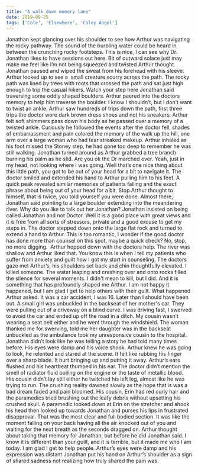 ```yaml
---
title: "A walk down memory lane"
date: 2019-09-25
tags: ['Cole', 'Elsewhere', 'Coley Angel']
---
```


Jonathan kept glancing over his shoulder to see how Arthur was navigating the rocky pathway. The sound of the burbling water could be heard in between the crunching rocky footsteps. This is nice, I can see why Dr. Jonathan likes to have sessions out here. Bit of outward solace just may make me feel like I’m not being squeezed and twisted Arthur thought. Jonathan paused and wiped the sweat from his forehead with his sleeve. Arthur looked up to see a  small creature scurry across the path. The rocky path was lined by trees with roots that crossed the path and sat just high enough to trip the casual hikers. Watch your step here Jonathan said traversing some oddly shaped boulders. Arthur peered into the doctors memory to help him traverse the boulder. I know I shouldn’t, but I don’t want to twist an ankle. Arthur saw hundreds of trips down the path, first three trips the doctor wore dark brown dress shoes and not his sneakers. Arthur felt soft shimmers pass down his body as he passed over a memory of a twisted ankle. Curiously he followed the events after the doctor fell, shades of embarrassment and pain colored the memory of the walk up the hill, one arm over a large woman who had tear streaked makeup. Arthur inhaled as his foot missed the Stoney step, he had gone too deep to remember he was still walking. Jonathan turned around as Arthur grabbed a tree branch  burning his palm as he slid. Are you ok the Dr marched over. Yeah, just in my head, not looking where I was going. Well that’s one nice thing about this little path, you got to be out of your head for a bit to navigate it. The doctor smiled and extended his hand to Arthur pulling him to his feet. A quick peak revealed similar memories of patients falling and the exact phrase about being out of your head for a bit. Stop Arthur thought to himself, that is twice, you told yourself you were done. Almost there, Jonathan said pointing to a large boulder extending into the meandering river. Why do you like to talk out her Jonathan? Jonathan insisted on being called Jonathan and not Doctor. Well it is a good place with great views and it is free from all sorts of stressors, private and a good excuse to get my steps in. The doctor stepped down onto the large flat rock and turned to extend a hand to Arthur. This is too romantic, I wonder if the good doctor has done more than counsel on this spot, maybe a quick check? No, stop, no more digging.  Arthur hopped down with the doctors help. The river was shallow and Arthur liked that. You know this is when I tell my patients who suffer from anxiety and guilt how I got my start in counseling. The doctors gaze met Arthur’s, his shoulders set back and chin thoughtfully elevated. I killed someone. The water leaping and crashing over and onto rocks filled the silence for several moments. I didn't mean to kill, but I did. And it is something that has profoundly shaped me Arthur. I am not happy it happened, but I am glad I get to help others with their guilt. What happened Arthur asked. It was a car accident, I was 16. Later than I should have been out. A small girl was unbuckled in the backseat of her mother's car. They were pulling out of a driveway on a blind curve. I was driving fast, I swerved to avoid the car and ended up off the road in a ditch. My cousin wasn’t wearing a seat belt either and he went through the windshield. The woman thanked me for swerving, told me her daughter was in the backseat unbuckled as the ambulance took my unresponsive cousin to the hospital. Jonathan didn’t look like he was telling a story he had told many times before. His eyes were damp and his voice shook. Arthur knew he was going to look, he relented and stared at the scene. It felt like rubbing his finger over a sharp blade. It hurt bringing up and putting it away. Arthur’s ears flushed and his heartbeat thumped in his ear. The doctor didn’t mention the smell of radiator fluid boiling on the engine or the taste of metallic blood. His cousin didn’t lay still either he twitched his left leg, almost like he was trying to run. The crushing reality dawned slowly as the hope that is was a bad dream faded and pain bloomed. His cousin, Erin had red curly hair and the paramedics tried brushing out the leafy debris without upsetting his crushed skull. A paramedic looked down at Erin on the stretcher and shook his head then looked up towards Jonathan and purses his lips in frustrated disapproval. That was the most clear and full bodied section. It was like the moment falling on your back having all the air knocked out of you and waiting for the next breath as the seconds dragged on. Arthur thought about taking that memory for Jonathan, but before he did Jonathan said. I know it is different than your guilt, and it is terrible, but it made me who I am today. I am glad I get to help people. Arthur’s eyes were damp and his expression was distant Jonathan put his hand on Arthur’s shoulder as a sign of shared sadness not realizing how truly shared the pain was.
